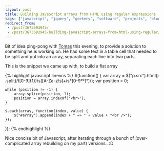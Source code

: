 ```yaml
---
layout: post
title: Building JavaScript arrays from HTML using regular expressions
tags: ["javascript", "jquery", "geekery", "software", "projects", "blog"]
redirect_from:
 - /post/3673593945/
 - /post/3673593945/building-javascript-arrays-from-html-using-regular/
---
```


Bit of idea ping-pong with [Tomas](http://tmayr.com) this evening, to provide a solution to something he is working on. He had some text in a table cell that needed to be split and put into an array, separating each line into two parts.

<!-- more -->

This is the snippet we came up with, to build a flat array

{% highlight javascript linenos %}
$(function() {
    var array = $("p.src").html()
        .split(/([0-9]{1})\s([A-Za-z\s]+\s*[0-9°º]*)/);
    var position = 0;

    while (position != -1) {
        array.splice(position, 1);
        position = array.indexOf('<br>');
    }

    $.each(array, function(index, value) {
        $("#array").append(index + " => " + value + "<br />");
    });
});
{% endhighlight %}

Nice concise bit of Javascript, after iterating through a bunch of (over-complicated array rebuilding on my part) versions.. :D
